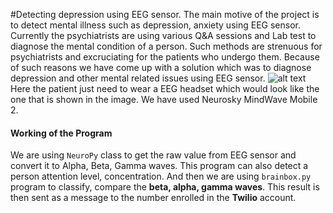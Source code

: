 #Detecting depression using EEG sensor. 
The main motive of the project is to detect mental illness such as depression, anxiety using EEG sensor. Currently the psychiatrists are using various Q&A sessions and Lab test to diagnose the mental condition of a person. Such methods are strenuous for psychiatrists and excruciating for the patients who undergo them. Because of such reasons we have come up with a solution which was to diagnose depression and other mental related issues using EEG sensor. 
![alt text](https://www.riecktron.co.za/image/cache/data/products/14455-02-600x600.jpg)
Here the patient just need to wear a EEG headset which would look like the one that is shown in the image. We have used Neurosky MindWave Mobile 2.
#### Working of the Program
We are using `NeuroPy` class to get the raw value from EEG sensor and convert it to Alpha, Beta, Gamma waves. This program can also detect a person attention level, concentration. And then we are using `brainbox.py` program to classify, compare the **beta, alpha, gamma waves**. This result is then sent as a message to the number enrolled in the **Twilio** account.
